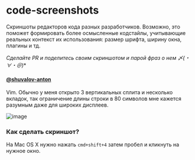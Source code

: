 code-screenshots
================

Скриншоты редакторов кода разных разработчиков. Возможно, это поможет формировать более осмысленные
кодстайлы, учитывающие реальных контекст их использования: размер шрифта, ширину окна, плагины и тд.

*Сделайте PR и поделитесь своим скриншотом и парой фраз о нем 〆(・∀・＠)**

#### [@shuvalov-anton](https://twitter.com/shuvalov_anton)

Vim. Обычно у меня открыто 3 вертикальных сплита и несколько вкладок, так ограничение длины строки
в 80 символов мне кажется разумным даже для широких дисплеев. 

![image](https://cloud.githubusercontent.com/assets/1410106/5058193/d220b004-6cf6-11e4-9e04-6f2dc2520b9d.png)


### Как сделать скриншот?

На Mac OS X нужно нажать `cmd+shift+4` затем пробел и кликнуть на нужное окно.
